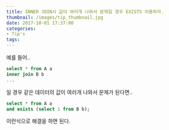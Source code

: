```yaml
---
title: INNER JOIN시 값이 여러개 나와서 문제일 경우 EXISTS 이용하자.
thumbnail: /images/tip_thumbnail.jpg
date: 2017-10-01 17:37:00
categories:
- Tip's
tags:
---
```

예를 들어..
~~~sql
select * from A a
inner join B b
...
~~~
일 경우 같은 데이터의 값이 여러개 나와서 문제가 된다면..
~~~sql
select * from A a
and exists (select 1 from B b);
~~~
이런식으로 해결을 하면 된다.
